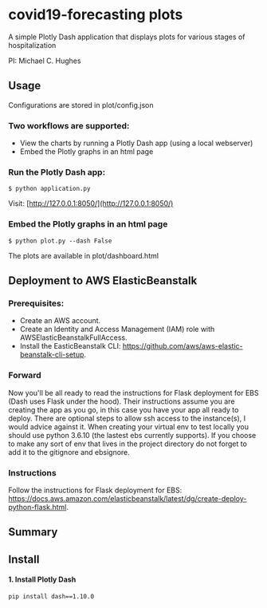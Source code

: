 # covid19-forecasting plots

A simple Plotly Dash application that displays plots for various stages of hospitalization

PI: Michael C. Hughes

## Usage

Configurations are stored in plot/config.json

### Two workflows are supported:
* View the charts by running a Plotly Dash app (using a local webserver)
* Embed the Plotly graphs in an html page

### Run the Plotly Dash app:

```
$ python application.py
```

Visit: 
[http://127.0.0.1:8050/](http://127.0.0.1:8050/)

### Embed the Plotly graphs in an html page
```
$ python plot.py --dash False
```

The plots are available in plot/dashboard.html

## Deployment to AWS ElasticBeanstalk

### Prerequisites:
* Create an AWS account.
* Create an Identity and Access Management (IAM) role with AWSElasticBeanstalkFullAccess.
* Install the EasticBeanstalk CLI: https://github.com/aws/aws-elastic-beanstalk-cli-setup.

### Forward
Now you'll be all ready to read the instructions for Flask deployment for EBS (Dash uses Flask under the hood). Their instructions assume you are creating the app as you go, in this case you have your app all ready to deploy. There are optional steps to allow ssh access to the instance(s), I would advice against it. When creating your virtual env to test locally you should use python 3.6.10 (the lastest ebs currently supports). If you choose to make any sort of env that lives in the project directory do not forget to add it to the gitignore and ebsignore.

### Instructions
Follow the instructions for Flask deployment for EBS:
https://docs.aws.amazon.com/elasticbeanstalk/latest/dg/create-deploy-python-flask.html.


## Summary



## Install

#### 1. Install Plotly Dash

```
pip install dash==1.10.0
```
